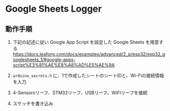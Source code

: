 # Google Sheets Logger

## 動作手順

1. 下記の記述に従い Google App Script を設定した Google Sheets を用意する
https://docs.leafony.com/docs/examples/advanced/2_p/esp32/esp32_googlesheets_1/#google-apps-script%E3%81%AE%E8%A8%AD%E5%AE%9A

2. `arduino_secrets.h` に、1で作成したシートのシートIDと、Wi-Fiの接続情報を入力

3. 4-Sensorsリーフ、STM32リーフ、USBリーフ、WiFiリーフを接続

4. スケッチを書き込み
